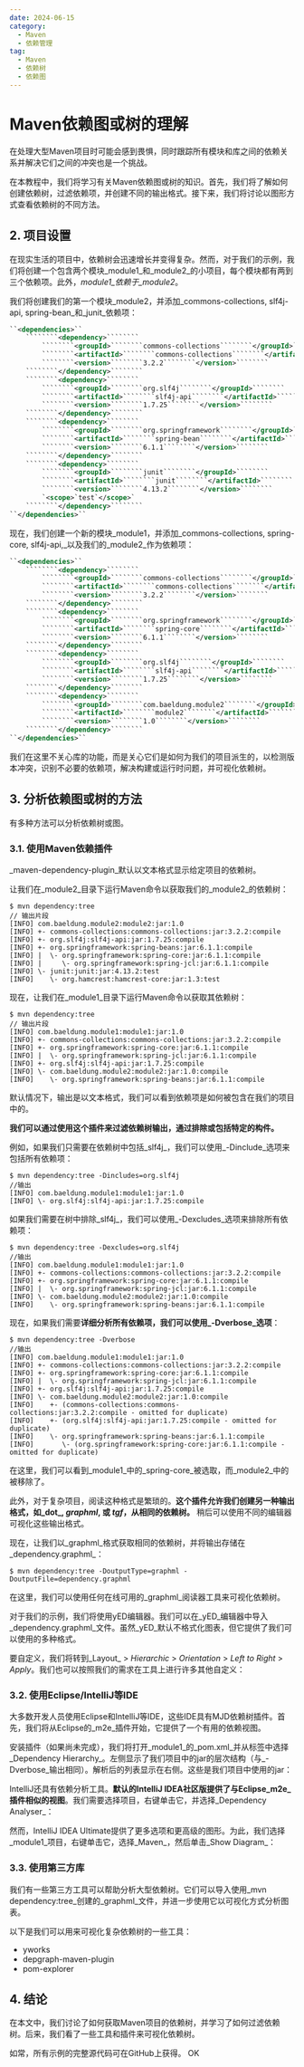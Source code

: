```yaml
---
date: 2024-06-15
category:
  - Maven
  - 依赖管理
tag:
  - Maven
  - 依赖树
  - 依赖图
---
```

# Maven依赖图或树的理解

在处理大型Maven项目时可能会感到畏惧，同时跟踪所有模块和库之间的依赖关系并解决它们之间的冲突也是一个挑战。

在本教程中，我们将学习有关Maven依赖图或树的知识。首先，我们将了解如何创建依赖树，过滤依赖项，并创建不同的输出格式。接下来，我们将讨论以图形方式查看依赖树的不同方法。

## 2. 项目设置

在现实生活的项目中，依赖树会迅速增长并变得复杂。然而，对于我们的示例，我们将创建一个包含两个模块_module1_和_module2_的小项目，每个模块都有两到三个依赖项。此外，_module1_依赖于_module2_。

我们将创建我们的第一个模块_module2，并添加_commons-collections, slf4j-api, spring-bean_和_junit_依赖项：

```xml
``<dependencies>``
    ````````<dependency>````````
        ````````<groupId>````````commons-collections````````</groupId>````````
        ````````<artifactId>````````commons-collections````````</artifactId>````````
        ````````<version>````````3.2.2````````</version>````````
    ````````</dependency>````````
    ````````<dependency>````````
        ````````<groupId>````````org.slf4j````````</groupId>````````
        ````````<artifactId>````````slf4j-api````````</artifactId>````````
        ````````<version>````````1.7.25````````</version>````````
    ````````</dependency>````````
    ````````<dependency>````````
        ````````<groupId>````````org.springframework````````</groupId>````````
        ````````<artifactId>````````spring-bean````````</artifactId>````````
        ````````<version>````````6.1.1````````</version>````````
    ````````</dependency>````````
    ````````<dependency>````````
        ````````<groupId>````````junit````````</groupId>````````
        ````````<artifactId>````````junit````````</artifactId>````````
        ````````<version>````````4.13.2````````</version>````````
        `<scope>`test`</scope>`
    ````````</dependency>````````
``</dependencies>``
```

现在，我们创建一个新的模块_module1，并添加_commons-collections, spring-core, slf4j-api,_以及我们的_module2_作为依赖项：

```xml
``<dependencies>``
    ````````<dependency>````````
        ````````<groupId>````````commons-collections````````</groupId>````````
        ````````<artifactId>````````commons-collections````````</artifactId>````````
        ````````<version>````````3.2.2````````</version>````````
    ````````</dependency>````````
    ````````<dependency>````````
        ````````<groupId>````````org.springframework````````</groupId>````````
        ````````<artifactId>````````spring-core````````</artifactId>````````
        ````````<version>````````6.1.1````````</version>````````
    ````````</dependency>````````
    ````````<dependency>````````
        ````````<groupId>````````org.slf4j````````</groupId>````````
        ````````<artifactId>````````slf4j-api````````</artifactId>````````
        ````````<version>````````1.7.25````````</version>````````
    ````````</dependency>````````
    ````````<dependency>````````
        ````````<groupId>````````com.baeldung.module2````````</groupId>````````
        ````````<artifactId>````````module2````````</artifactId>````````
        ````````<version>````````1.0````````</version>````````
    ````````</dependency>````````
``</dependencies>``
```

我们在这里不关心库的功能，而是关心它们是如何为我们的项目派生的，以检测版本冲突，识别不必要的依赖项，解决构建或运行时问题，并可视化依赖树。

## 3. 分析依赖图或树的方法

有多种方法可以分析依赖树或图。

### 3.1. 使用Maven依赖插件

_maven-dependency-plugin_默认以文本格式显示给定项目的依赖树。

让我们在_module2_目录下运行Maven命令以获取我们的_module2_的依赖树：

```shell
$ mvn dependency:tree
// 输出片段
[INFO] com.baeldung.module2:module2:jar:1.0
[INFO] +- commons-collections:commons-collections:jar:3.2.2:compile
[INFO] +- org.slf4j:slf4j-api:jar:1.7.25:compile
[INFO] +- org.springframework:spring-beans:jar:6.1.1:compile
[INFO] |  \- org.springframework:spring-core:jar:6.1.1:compile
[INFO] |     \- org.springframework:spring-jcl:jar:6.1.1:compile
[INFO] \- junit:junit:jar:4.13.2:test
[INFO]    \- org.hamcrest:hamcrest-core:jar:1.3:test
```

现在，让我们在_module1_目录下运行Maven命令以获取其依赖树：

```shell
$ mvn dependency:tree
// 输出片段
[INFO] com.baeldung.module1:module1:jar:1.0
[INFO] +- commons-collections:commons-collections:jar:3.2.2:compile
[INFO] +- org.springframework:spring-core:jar:6.1.1:compile
[INFO] |  \- org.springframework:spring-jcl:jar:6.1.1:compile
[INFO] +- org.slf4j:slf4j-api:jar:1.7.25:compile
[INFO] \- com.baeldung.module2:module2:jar:1.0:compile
[INFO]    \- org.springframework:spring-beans:jar:6.1.1:compile
```

默认情况下，输出是以文本格式，我们可以看到依赖项是如何被包含在我们的项目中的。

**我们可以通过使用这个插件来过滤依赖树输出，通过排除或包括特定的构件。**

例如，如果我们只需要在依赖树中包括_slf4j_，我们可以使用_-Dinclude_选项来包括所有依赖项：

```shell
$ mvn dependency:tree -Dincludes=org.slf4j
//输出
[INFO] com.baeldung.module1:module1:jar:1.0
[INFO] \- org.slf4j:slf4j-api:jar:1.7.25:compile
```

如果我们需要在树中排除_slf4j_，我们可以使用_-Dexcludes_选项来排除所有依赖项：

```shell
$ mvn dependency:tree -Dexcludes=org.slf4j
//输出
[INFO] com.baeldung.module1:module1:jar:1.0
[INFO] +- commons-collections:commons-collections:jar:3.2.2:compile
[INFO] +- org.springframework:spring-core:jar:6.1.1:compile
[INFO] |  \- org.springframework:spring-jcl:jar:6.1.1:compile
[INFO] \- com.baeldung.module2:module2:jar:1.0:compile
[INFO]    \- org.springframework:spring-beans:jar:6.1.1:compile
```

现在，如果我们需要**详细分析所有依赖项，我们可以使用_-Dverbose_选项**：

```shell
$ mvn dependency:tree -Dverbose
//输出
[INFO] com.baeldung.module1:module1:jar:1.0
[INFO] +- commons-collections:commons-collections:jar:3.2.2:compile
[INFO] +- org.springframework:spring-core:jar:6.1.1:compile
[INFO] |  \- org.springframework:spring-jcl:jar:6.1.1:compile
[INFO] +- org.slf4j:slf4j-api:jar:1.7.25:compile
[INFO] \- com.baeldung.module2:module2:jar:1.0:compile
[INFO]    +- (commons-collections:commons-collections:jar:3.2.2:compile - omitted for duplicate)
[INFO]    +- (org.slf4j:slf4j-api:jar:1.7.25:compile - omitted for duplicate)
[INFO]    \- org.springframework:spring-beans:jar:6.1.1:compile
[INFO]       \- (org.springframework:spring-core:jar:6.1.1:compile - omitted for duplicate)
```

在这里，我们可以看到_module1_中的_spring-core_被选取，而_module2_中的被移除了。

此外，对于复杂项目，阅读这种格式是繁琐的。**这个插件允许我们创建另一种输出格式，如_dot_, _graphml_, 或 _tgf_，从相同的依赖树。** 稍后可以使用不同的编辑器可视化这些输出格式。

现在，让我们以_graphml_格式获取相同的依赖树，并将输出存储在_dependency.graphml_：

```shell
$ mvn dependency:tree -DoutputType=graphml -DoutputFile=dependency.graphml
```

在这里，我们可以使用任何在线可用的_graphml_阅读器工具来可视化依赖树。

对于我们的示例，我们将使用yED编辑器。我们可以在_yED_编辑器中导入_dependency.graphml_文件。虽然_yED_默认不格式化图表，但它提供了我们可以使用的多种格式。

要自定义，我们将转到_Layout_ > _Hierarchic_ > _Orientation_ > _Left to Right_ > _Apply_。我们也可以按照我们的需求在工具上进行许多其他自定义：

### 3.2. 使用Eclipse/IntelliJ等IDE

大多数开发人员使用Eclipse和IntelliJ等IDE，这些IDE具有MJD依赖树插件。首先，我们将从Eclipse的_m2e_插件开始，它提供了一个有用的依赖视图。

安装插件（如果尚未完成），我们将打开_module1_的_pom.xml_并从标签中选择_Dependency Hierarchy_。左侧显示了我们项目中的jar的层次结构（与_-Dverbose_输出相同）。解析后的列表显示在右侧。这些是我们项目中使用的jar：

IntelliJ还具有依赖分析工具。**默认的IntelliJ IDEA社区版提供了与Eclipse_m2e_插件相似的视图**。我们需要选择项目，右键单击它，并选择_Dependency Analyser_：

然而，IntelliJ IDEA Ultimate提供了更多选项和更高级的图形。为此，我们选择_module1_项目，右键单击它，选择_Maven_，然后单击_Show Diagram_：

### 3.3. 使用第三方库

我们有一些第三方工具可以帮助分析大型依赖树。它们可以导入使用_mvn dependency:tree_创建的_graphml_文件，并进一步使用它以可视化方式分析图表。

以下是我们可以用来可视化复杂依赖树的一些工具：

- yworks
- depgraph-maven-plugin
- pom-explorer

## 4. 结论

在本文中，我们讨论了如何获取Maven项目的依赖树，并学习了如何过滤依赖树。后来，我们看了一些工具和插件来可视化依赖树。

如常，所有示例的完整源代码可在GitHub上获得。
OK